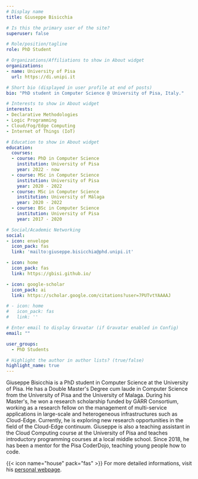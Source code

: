 ```yaml
---
# Display name
title: Giuseppe Bisicchia

# Is this the primary user of the site?
superuser: false

# Role/position/tagline
role: PhD Student

# Organizations/Affiliations to show in About widget
organizations:
- name: University of Pisa
  url: https://di.unipi.it

# Short bio (displayed in user profile at end of posts)
bio: "PhD student in Computer Science @ University of Pisa, Italy."

# Interests to show in About widget
interests:
- Declarative Methodologies
- Logic Programming
- Cloud/Fog/Edge Computing
- Internet of Things (IoT)

# Education to show in About widget
education:
  courses:
  - course: PhD in Computer Science
    institution: University of Pisa
    year: 2022 - now
  - course: MSc in Computer Science
    institution: University of Pisa
    year: 2020 - 2022
  - course: MSc in Computer Science
    institution: University of Málaga
    year: 2020 - 2022
  - course: BSc in Computer Science
    institution: University of Pisa
    year: 2017 - 2020

# Social/Academic Networking
social:
- icon: envelope
  icon_pack: fas
  link: 'mailto:giuseppe.bisicchia@phd.unipi.it'

- icon: home
  icon_pack: fas
  link: https://gbisi.github.io/

- icon: google-scholar
  icon_pack: ai
  link: https://scholar.google.com/citations?user=7PUTvtYAAAAJ

# - icon: home
#   icon_pack: fas
#   link: ''

# Enter email to display Gravatar (if Gravatar enabled in Config)
email: ""

user_groups:
  - PhD Students

# Highlight the author in author lists? (true/false)
highlight_name: true
---
```


Giuseppe Bisicchia is a PhD student in Computer Science at the University of Pisa. He has a Double Master's Degree cum laude in Computer Science from the University of Pisa and the University of Malaga. During his Master's, he won a research scholarship funded by GARR Consortium, working as a research fellow on the management of multi-service applications in large-scale and heterogeneous infrastructures such as Cloud-Edge. Currently, he is exploring new research opportunities in the field of the Cloud-Edge continuum. Giuseppe is also a teaching assistant in the Cloud Computing course at the University of Pisa and teaches introductory programming courses at a local middle school. Since 2018, he has been a mentor for the Pisa CoderDojo, teaching young people how to code.

{{< icon name="house" pack="fas" >}} For more detailed informations, visit his [personal webpage](https://gbisi.github.io/).
